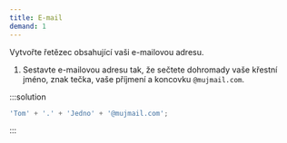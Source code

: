 ```yaml
---
title: E-mail
demand: 1
---
```


Vytvořte řetězec obsahující vaši e-mailovou adresu.

1. Sestavte e-mailovou adresu tak, že sečtete dohromady vaše křestní jméno, znak tečka, vaše příjmení a koncovku `@mujmail.com`.

:::solution

```js
'Tom' + '.' + 'Jedno' + '@mujmail.com';
```

:::
